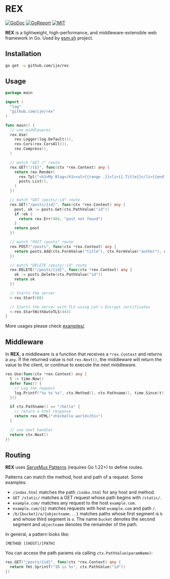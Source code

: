 # REX

[![GoDoc](https://godoc.org/github.com/ije/rex?status.svg)](https://godoc.org/github.com/ije/rex)
[![GoReport](https://goreportcard.com/badge/github.com/ije/rex)](https://goreportcard.com/report/github.com/ije/rex)
[![MIT](https://img.shields.io/badge/license-MIT-green)](./LICENSE)

**REX** is a lightweight, high-performance, and middleware-extensible web framework in Go. Used by [esm.sh](https://esm.sh) project.

## Installation

```bash
go get -u github.com/ije/rex
```

## Usage

```go
package main

import (
  "log"
  "github.com/ije/rex"
)

func main() {
  // use middlewares
  rex.Use(
    rex.Logger(log.Default()),
    rex.Cors(rex.CorsAll()),
    rex.Compress(),
  )

  // match "GET /" route
  rex.GET("/{$}", func(ctx *rex.Context) any {
    return rex.Render(
      rex.Tpl("<h1>My Blog</h1><ul>{{range .}}<li>{{.Title}}</li>{{end}}</ul>"),
      posts.List(),
    )
  })

  // match "GET /posts/:id" route
  rex.GET("/posts/{id}", func(ctx *rex.Context) any {
    post, ok := posts.Get(ctx.PathValue("id"))
    if !ok {
      return rex.Err(404, "post not found")
    }
    return post
  })

  // match "POST /posts" route
  rex.POST("/posts", func(ctx *rex.Context) any {
    return posts.Add(ctx.FormValue("title"), ctx.FormValue("author"), ctx.FormValue("content"))
  })

  // match "DELETE /posts/:id" route
  rex.DELETE("/posts/{id}", func(ctx *rex.Context) any {
    ok := posts.Delete(ctx.PathValue("id"))
    return ok
  })

  // Starts the server
  <-rex.Start(80)

  // Starts the server with TLS using Let's Encrypt certificates
  <-rex.StartWithAutoTLS(443)
}
```

More usages please check [examples/](./examples).

## Middleware

In **REX**, a middleware is a function that receives a `*rex.Context` and returns a `any`. If the returned value is not `rex.Next()`, the middleware will return the value to the client, or continue to execute the next middleware.

```go
rex.Use(func(ctx *rex.Context) any {
  t := time.Now()
  defer func() {
    // Log the request
    log.Printf("%s %s %s", ctx.Method(), ctx.Pathname(), time.Since(t))
  }()

  if ctx.Pathname() == "/hello" {
    // return a html response
    return rex.HTML("<h1>hello world</h1>")
  }

  // use next handler
  return ctx.Next()
})
```

## Routing

**REX** uses [ServeMux Patterns](https://pkg.go.dev/net/http#hdr-Patterns) (requires Go 1.22+) to define routes.

Patterns can match the method, host and path of a request. Some examples:

- `/index.html` matches the path `/index.html` for any host and method.
- `GET /static/` matches a GET request whose path begins with `/static/`.
- `example.com/` matches any request to the host `example.com`.
- `example.com/{$}` matches requests with host `example.com` and path `/`.
- `/b/{bucket}/o/{objectname...}` matches paths whose first segment is `b` and whose third segment is `o`. The name `bucket` denotes the second segment and `objectname` denotes the remainder of the path.

In general, a pattern looks like:
```
[METHOD ][HOST]/[PATH]
```

You can access the path params via calling `ctx.PathValue(paramName)`:

```go
rex.GET("/posts/{id}", func(ctx *rex.Context) any {
  return fmt.Sprintf("ID is %s", ctx.PathValue("id"))
})
```
